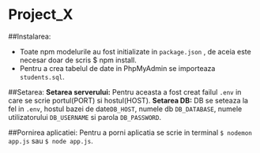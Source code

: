 # Project_X

##Instalarea: 
- Toate npm modelurile au fost initializate in `package.json` , de aceia este necesar doar de scris $ npm install.
- Pentru a crea tabelul de date in PhpMyAdmin se importeaza `students.sql`.

##Setarea:
**Setarea serverului:** Pentru aceasta a fost creat failul `.env` in care se scrie portul(PORT) si hostul(HOST). 
**Setarea DB:** DB se seteaza la fel in `.env`, hostul bazei de date`DB_HOST`, numele db `DB_DATABASE`, numele utilizatorului `DB_USERNAME` si parola `DB_PASSWORD`.

##Pornirea aplicatiei:
Pentru a porni aplicatia se scrie in terminal `$ nodemon app.js` sau `$ node app.js`.
